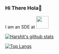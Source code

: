 ### Hi There Hola👋

I am an SDE at <img height="40" src="https://www.milkbasket.com/assets/img/logo/mb-logo-horizontal.png">

[![Harshit's github stats](https://github-readme-stats.vercel.app/api?username=HarshitChhipa&show_icons=true&include_all_commits=true&show_owner=true&bg_color=30,41295a,2F0743&title_color=fff&text_color=fff)](https://github.com/HarshitChhipa)

[![Top Langs](https://github-readme-stats.vercel.app/api/top-langs/?username=HarshitChhipa)](https://github.com/anuraghazra/github-readme-stats)
